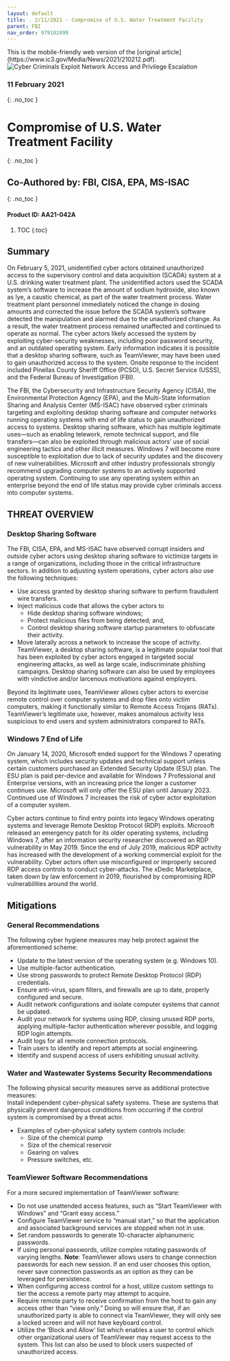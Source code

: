 ```yaml
---
layout: default
title: . 2/11/2021 - Compromise of U.S. Water Treatment Facility   
parent: FBI 
nav_order: 979102099 
---
```

<style>
.dont-break-out {
  /* These are technically the same, but use both */
  overflow-wrap: break-word;
  word-wrap: break-word;

  -ms-word-break: break-all;
  /* This is the dangerous one in WebKit, as it breaks things wherever */
  word-break: break-all;
  /* Instead use this non-standard one: */
  word-break: break-word;
}
</style>

<div class="dont-break-out" markdown="1">
This is the mobile-friendly web version of the [original article](https://www.ic3.gov/Media/News/2021/210212.pdf).

<img src="https://statics.bsafes.com/images/publications/joint-cyber-security-advisory-2021-02-11-compromise-of-water-treatment-facility.png" alt="Cyber Criminals Exploit Network Access and Privilege Escalation" style="display:block; margin:0 auto">

### 11 February 2021
{: .no_toc }

# Compromise of U.S. Water Treatment Facility  
{: .no_toc }

## Co-Authored by: FBI, CISA,  EPA,  MS-ISAC
{: .no_toc }

#### Product ID: AA21-042A

1. TOC
{:toc}

## Summary
On February 5, 2021, unidentified cyber actors obtained unauthorized access to the supervisory control and data acquisition (SCADA) system at a U.S. drinking water treatment plant. The unidentified actors used the SCADA system’s software to increase the amount of sodium hydroxide, also known as lye, a caustic chemical, as part of the water treatment process. Water treatment plant personnel immediately noticed the change in dosing amounts and corrected the issue before the SCADA system’s software detected the manipulation and alarmed due to the unauthorized change.  As a result, the water treatment process remained unaffected and continued to operate as normal.  The cyber actors likely accessed the system by exploiting cyber-security weaknesses, including poor password security, and an outdated operating system. Early information indicates it is possible that a desktop sharing software, such as TeamViewer, may have been used to gain unauthorized access to the system. Onsite response to the incident included Pinellas County Sheriff Office (PCSO), U.S.  Secret Service (USSS), and the Federal Bureau of Investigation (FBI).  

The FBI, the Cybersecurity and Infrastructure Security Agency (CISA), the Environmental Protection Agency (EPA), and the Multi-State Information Sharing and Analysis Center (MS-ISAC) have observed cyber criminals targeting and exploiting desktop sharing software and computer networks running operating systems with end of life status to gain unauthorized access to systems. Desktop sharing software, which has multiple legitimate uses—such as enabling telework, remote technical support, and file transfers—can also be exploited through malicious actors’ use of social engineering tactics and other illicit measures. Windows 7 will become more susceptible to exploitation due to lack of security updates and the discovery of new vulnerabilities. Microsoft and other industry professionals strongly recommend upgrading computer systems to an actively supported operating system. Continuing to use any operating system within an enterprise beyond the end of life status may provide cyber criminals access into computer systems.

## THREAT OVERVIEW 
### Desktop Sharing Software
The FBI, CISA, EPA, and MS-ISAC have observed corrupt insiders and outside cyber actors using desktop sharing software to victimize targets in a range of organizations, including those in the critical infrastructure sectors. In addition to adjusting system operations, cyber actors also use the following techniques:
* Use access granted by desktop sharing software to perform fraudulent wire transfers.
* Inject malicious code that allows the cyber actors to 
    * Hide desktop sharing software windows;
    * Protect malicious files from being detected; and,
    * Control desktop sharing software startup parameters to obfuscate their activity.
* Move laterally across a network to increase the scope of activity.
TeamViewer, a desktop sharing software, is a legitimate popular tool that has been exploited by cyber actors engaged in targeted social engineering attacks, as well as large scale, indiscriminate phishing campaigns. Desktop sharing software can also be used by employees with vindictive and/or larcenous motivations against employers.   

Beyond its legitimate uses, TeamViewer allows cyber actors to exercise remote control over computer systems and drop files onto victim computers, making it functionally similar to Remote Access Trojans (RATs). TeamViewer’s legitimate use, however, makes anomalous activity less suspicious to end users and system administrators compared to RATs. 

### Windows 7 End of Life
On January 14, 2020, Microsoft ended support for the Windows 7 operating system, which includes security updates and technical support unless certain customers purchased an Extended Security Update (ESU) plan. The ESU plan is paid per-device and available for Windows 7 Professional and Enterprise versions, with an increasing price the longer a customer continues use. Microsoft will only offer the ESU plan until January 2023. Continued use of Windows 7 increases the risk of cyber actor exploitation of a computer system.

Cyber actors continue to find entry points into legacy Windows operating systems and leverage Remote Desktop Protocol (RDP) exploits. Microsoft released an emergency patch for its older operating systems, including Windows 7, after an information security researcher discovered an RDP vulnerability in May 2019. Since the end of July 2019, malicious RDP activity has increased with the development of a working commercial exploit for the vulnerability. Cyber actors often use misconfigured or improperly secured RDP access controls to conduct cyber-attacks. The xDedic Marketplace, taken down by law enforcement in 2019, flourished by compromising RDP vulnerabilities around the world.


## Mitigations
### General Recommendations 
The following cyber hygiene measures may help protect against the aforementioned scheme:
* Update to the latest version of the operating system (e.g. Windows 10).
* Use multiple-factor authentication.
* Use strong passwords to protect Remote Desktop Protocol (RDP) credentials.
* Ensure anti-virus, spam filters, and firewalls are up to date, properly configured and secure.
* Audit network configurations and isolate computer systems that cannot be updated.
* Audit your network for systems using RDP, closing unused RDP ports, applying multiple-factor authentication wherever possible, and logging RDP login attempts.
* Audit logs for all remote connection protocols.
* Train users to identify and report attempts at social engineering.
* Identify and suspend access of users exhibiting unusual activity.

### Water and Wastewater Systems Security Recommendations
The following physical security measures serve as additional protective measures:  
Install independent cyber-physical safety systems. These are systems that physically prevent dangerous conditions from occurring if the control system is compromised by a threat actor.
* Examples of cyber-physical safety system controls include:
    * Size of the chemical pump
    * Size of the chemical reservoir
    * Gearing on valves
    * Pressure switches, etc.

### TeamViewer Software Recommendations
For a more secured implementation of TeamViewer software:
* Do not use unattended access features, such as “Start TeamViewer with Windows” and “Grant easy access.”
* Configure TeamViewer service to “manual start,” so that the application and associated background services are stopped when not in use.
* Set random passwords to generate 10-character alphanumeric passwords.
* If using personal passwords, utilize complex rotating passwords of varying lengths. **Note**: TeamViewer allows users to change connection passwords for each new session. If an end user chooses this option, never save connection passwords as an option as they can be leveraged for persistence.
* When configuring access control for a host, utilize custom settings to tier the access a remote party may attempt to acquire.
* Require remote party to receive confirmation from the host to gain any access other than “view only.” Doing so will ensure that, if an unauthorized party is able to connect via TeamViewer, they will only see a locked screen and will not have keyboard control.
* Utilize the ‘Block and Allow’ list which enables a user to control which other organizational users of TeamViewer may request access to the system. This list can also be used to block users suspected of unauthorized access.
</div>
